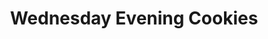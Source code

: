 ---
layout: card
category: [maker, physical]
image: /img/makers/wedsevecookies.jpg
img_class: round-corners
title: Wednesday Evening Cookies
homepage: https://www.facebook.com/WedsEveCookies
---